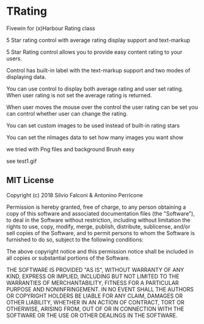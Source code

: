 


# TRating
Fivewin for (x)Harbour Rating class 

5 Star rating control with average rating display support and text-markup

5 Star Rating control allows you to provide easy content rating to your users. 

Control has built-in label with the text-markup support and two modes of displaying data. 

You can use control to display both average rating and user set rating. 
When user rating is not set the average rating is returned. 

When user moves the mouse over the control the user rating can be set 
you can control whether user can change the rating.

You can set custom images to be used instead of built-in rating stars 

You can set the nImages data to set how many images you want show

we tried with Png files and background Brush easy 

see test1.gif

## MIT License

Copyright (c) 2018 Silvio Falconi & Antonino Perricone

Permission is hereby granted, free of charge, to any person obtaining a copy
of this software and associated documentation files (the "Software"), to deal
in the Software without restriction, including without limitation the rights
to use, copy, modify, merge, publish, distribute, sublicense, and/or sell
copies of the Software, and to permit persons to whom the Software is
furnished to do so, subject to the following conditions:

The above copyright notice and this permission notice shall be included in all
copies or substantial portions of the Software.

THE SOFTWARE IS PROVIDED "AS IS", WITHOUT WARRANTY OF ANY KIND, EXPRESS OR
IMPLIED, INCLUDING BUT NOT LIMITED TO THE WARRANTIES OF MERCHANTABILITY,
FITNESS FOR A PARTICULAR PURPOSE AND NONINFRINGEMENT. IN NO EVENT SHALL THE
AUTHORS OR COPYRIGHT HOLDERS BE LIABLE FOR ANY CLAIM, DAMAGES OR OTHER
LIABILITY, WHETHER IN AN ACTION OF CONTRACT, TORT OR OTHERWISE, ARISING FROM,
OUT OF OR IN CONNECTION WITH THE SOFTWARE OR THE USE OR OTHER DEALINGS IN THE
SOFTWARE.

